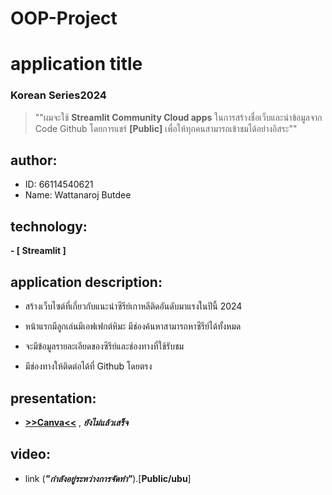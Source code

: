 # OOP-Project

# application title
### Korean Series2024
  > ""ผมจะใช้ **Streamlit Community Cloud apps** ในการสร้างชื่อเว็บและนำข้อมูลจาก Code Github  โดยการแชร์ **[Public]** เพื่อให้ทุกคนสามารถเข้าชมได้อย่างอิสระ""

## author:  
  * ID: 66114540621
  * Name: Wattanaroj Butdee
## technology: 
**- [ Streamlit ]**

## application description:

  - สร้างเว็บไซต์ที่เกี่ยวกับแนะนำซีรีย์เกาหลีติดอันดับมาแรงในปีนี้ 2024

  - หน้าแรกมีลูกเล่นมีเอฟเฟกต์หิมะ มีช่องค้นหาสามารถหาซีรีย์ได้ทั้งหมด

  - จะมีข้อมูลรายละเอียดของซีรีย์และช่องทางที่ใช้รับชม

  - มีช่องทางให้ติดต่อได้ที่ Github โดยตรง

## presentation: 
* [**>>Canva<<**](https://www.canva.com/design/DAF_Z-HELiw/2Gxte3HqvWy_Cwe08015Jw/view?utm_content=DAF_Z-HELiw&utm_campaign=designshare&utm_medium=link&utm_source=editor) , ***ยังไม่แล้วเสร็จ***

## video:
* link (***"กำลังอยู่ระหว่างการจัดทำ"***).[**Public/ubu**]

